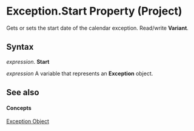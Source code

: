 
# Exception.Start Property (Project)

Gets or sets the start date of the calendar exception. Read/write  **Variant**.


## Syntax

 _expression_. **Start**

 _expression_ A variable that represents an **Exception** object.


## See also


#### Concepts


[Exception Object](105372cd-2e8b-0fd0-f565-0a75c907a40a.md)